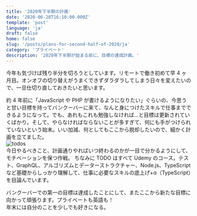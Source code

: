 ```yaml
---
title: '2020年下半期の計画'
date: '2020-06-28T16:10:00.000Z'
template: 'post'
language: 'ja'
draft: false
home: false
slug: '/posts/plans-for-second-half-of-2020/ja'
category: 'プライベート'
description: '2020年下半期が始まる前に、目標の達成計画。'
---
```


今年も気づけば残り半分を切ろうとしています。リモートで働き初めて早 4 ヶ月目。オンオフの切り替えがうまくできずダラダラしてしまう日々を変えたいので、一旦仕切り直しておきたいと思います。

約 4 年前に「JavaScript や PHP が書けるようになりたい」ぐらいの、今思うと甘い目標を持ってバンクーバーに来て、なんと身につけたスキルで仕事までできるようになって。でも、あれもこれも勉強しなければ…と目標は更新されていくばかり。そして、やらなければならないことが多すぎて、何にも手がつけられていないという始末。いい加減、何としてもここから脱却したいので、細かく計画を立てました。<br />
![todos](/media/todo06282020.jpg)<br />
今日やるべきこと、計画通りやればいつ終わるのかが一目で分かるようにして、モチベーションを保つ作戦。
ちなみに TODO はすべて Udemy のコース。テスト、GraphQL、アルゴリズムとデーターストラクチャー、Node.js、TypeScript など基礎からしっかり理解して、仕事に必要なスキルの底上げ+α（TypeScript）を目論んでいます。

バンクーバーでの第一の目標は達成したことにして、またここから新たな目標に向かって頑張ります。プライベートも英語も！<br />
年末には自分のことを少しでも好きになる。
